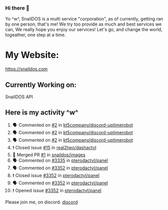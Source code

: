 ### Hi there 👋
Yo ^w^,
SnailDOS is a multi service "corporation", as of currently, getting ran by one person, that's me!
We try too provide as much and best services we can, We really hope you enjoy our services!
Let's go, and change the world, togeather, one step at a time.
# My Website:
https://snaildos.com
## Currently Working on:
SnailDOS API
## Here is my activity ^w^
<!--START_SECTION:activity-->
1. 🗣 Commented on [#2](https://github.com/kt5company/discord-uptimerobot/issues/2) in [kt5company/discord-uptimerobot](https://github.com/kt5company/discord-uptimerobot)
2. 🗣 Commented on [#2](https://github.com/kt5company/discord-uptimerobot/issues/2) in [kt5company/discord-uptimerobot](https://github.com/kt5company/discord-uptimerobot)
3. 🗣 Commented on [#2](https://github.com/kt5company/discord-uptimerobot/issues/2) in [kt5company/discord-uptimerobot](https://github.com/kt5company/discord-uptimerobot)
4. ❗️ Closed issue [#15](https://github.com/real2two/dashactyl/issues/15) in [real2two/dashactyl](https://github.com/real2two/dashactyl)
5. 🎉 Merged PR [#1](https://github.com/snaildos/images/pull/1) in [snaildos/images](https://github.com/snaildos/images)
6. 🗣 Commented on [#3335](https://github.com/pterodactyl/panel/issues/3335) in [pterodactyl/panel](https://github.com/pterodactyl/panel)
7. 🗣 Commented on [#3352](https://github.com/pterodactyl/panel/issues/3352) in [pterodactyl/panel](https://github.com/pterodactyl/panel)
8. ❗️ Closed issue [#3352](https://github.com/pterodactyl/panel/issues/3352) in [pterodactyl/panel](https://github.com/pterodactyl/panel)
9. 🗣 Commented on [#3352](https://github.com/pterodactyl/panel/issues/3352) in [pterodactyl/panel](https://github.com/pterodactyl/panel)
10. ❗️ Opened issue [#3352](https://github.com/pterodactyl/panel/issues/3352) in [pterodactyl/panel](https://github.com/pterodactyl/panel)
<!--END_SECTION:activity-->
Please join me, on discord.
[discord](https://invite.gg/snaildos)
